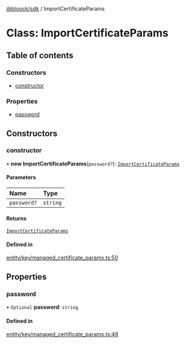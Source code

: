 [@bloock/sdk](../index.md) / ImportCertificateParams

# Class: ImportCertificateParams

## Table of contents

### Constructors

- [constructor](ImportCertificateParams.md#constructor)

### Properties

- [password](ImportCertificateParams.md#password)

## Constructors

### constructor

• **new ImportCertificateParams**(`password?`): [`ImportCertificateParams`](ImportCertificateParams.md)

#### Parameters

| Name | Type |
| :------ | :------ |
| `password?` | `string` |

#### Returns

[`ImportCertificateParams`](ImportCertificateParams.md)

#### Defined in

[entity/key/managed_certificate_params.ts:50](https://github.com/bloock/bloock-sdk/blob/34885a1/languages/js/src/entity/key/managed_certificate_params.ts#L50)

## Properties

### password

• `Optional` **password**: `string`

#### Defined in

[entity/key/managed_certificate_params.ts:48](https://github.com/bloock/bloock-sdk/blob/34885a1/languages/js/src/entity/key/managed_certificate_params.ts#L48)
